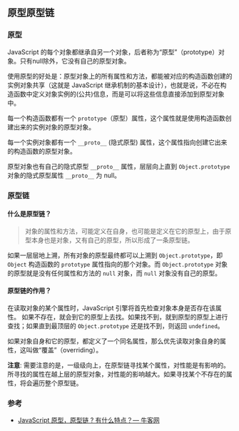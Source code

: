 ## 原型原型链

### 原型

JavaScript 的每个对象都继承自另一个对象，后者称为“原型”（prototype）对象。只有null除外，它没有自己的原型对象。

使用原型的好处是：原型对象上的所有属性和方法，都能被对应的构造函数创建的实例对象共享（这就是 JavaScript 继承机制的基本设计），也就是说，不必在构造函数中定义对象实例的(公共)信息，而是可以将这些信息直接添加到原型对象中。

每一个构造函数都有一个 `prototype`（原型）属性，这个属性就是使用构造函数创建出来的实例对象的原型对象。

每一个实例对象都有一个 `__proto__` (隐式原型) 属性，这个属性指向创建它出来的构造函数的原型对象。

原型对象也有自己的隐式原型 `__proto__` 属性，层层向上直到 `Object.prototype` 对象的隐式原型属性 `__proto__` 为 null。

### 原型链

#### 什么是原型链？

> 对象的属性和方法，可能定义在自身，也可能是定义在它的原型上，由于原型本身也是对象，又有自己的原型，所以形成了一条原型链。

如果一层层地上溯，所有对象的原型最终都可以上溯到 `Object.prototype`，即 `Object` 构造函数的 `prototype` 属性指向的那个对象。而 `Object.prototype` 对象的原型就是没有任何属性和方法的 `null` 对象，而 `null` 对象没有自己的原型。

#### 原型链的作用？

在读取对象的某个属性时，JavaScript 引擎将首先检查对象本身是否存在该属性。 如果不存在，就会到它的原型上去找。如果找不到，就到原型的原型上进行查找；如果直到最顶层的 `Object.prototype` 还是找不到，则返回 `undefined`。

如果对象自身和它的原型，都定义了一个同名属性，那么优先读取对象自身的属性，这叫做“覆盖”（overriding）。

**注意**: 需要注意的是，一级级向上，在原型链寻找某个属性，对性能是有影响的。所寻找的属性在越上层的原型对象，对性能的影响越大。如果寻找某个不存在的属性，将会遍历整个原型链。

### 参考

- [JavaScript 原型，原型链 ? 有什么特点？— 牛客网](https://www.nowcoder.com/questionTerminal/dafdf862d4614009a9eab014a157dd83)

